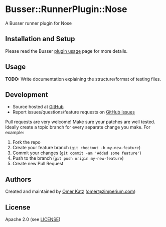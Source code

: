 # <a name="title"></a> Busser::RunnerPlugin::Nose

A Busser runner plugin for Nose

## <a name="installation"></a> Installation and Setup

Please read the Busser [plugin usage][plugin_usage] page for more details.

## <a name="usage"></a> Usage

**TODO:** Write documentation explaining the structure/format of testing files.

## <a name="development"></a> Development

* Source hosted at [GitHub][repo]
* Report issues/questions/feature requests on [GitHub Issues][issues]

Pull requests are very welcome! Make sure your patches are well tested.
Ideally create a topic branch for every separate change you make. For
example:

1. Fork the repo
2. Create your feature branch (`git checkout -b my-new-feature`)
3. Commit your changes (`git commit -am 'Added some feature'`)
4. Push to the branch (`git push origin my-new-feature`)
5. Create new Pull Request

## <a name="authors"></a> Authors

Created and maintained by [Omer Katz][author] (<omer@zimperium.com>)

## <a name="license"></a> License

Apache 2.0 (see [LICENSE][license])


[author]:           https://github.com/enter-github-user
[issues]:           https://github.com/enter-github-user/busser-nose2/issues
[license]:          https://github.com/enter-github-user/busser-nose2/blob/master/LICENSE
[repo]:             https://github.com/enter-github-user/busser-nose2
[plugin_usage]:     http://docs.kitchen-ci.org/busser/plugin-usage
